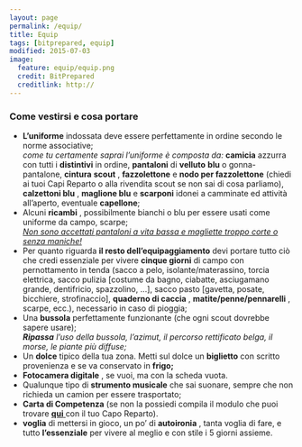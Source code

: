 ```yaml
---
layout: page
permalink: /equip/
title: Equip
tags: [bitprepared, equip]
modified: 2015-07-03
image:
  feature: equip/equip.png 
  credit: BitPrepared
  creditlink: http://
---
```


<h3>Come vestirsi e cosa portare</h3>
<ul>
	<li> <strong>L&#8217;uniforme</strong>
		<span>
			indossata deve essere perfettamente in ordine secondo le norme associative; 
		</span> 
		<br /> 
		<em>come tu certamente saprai l&#8217;uniforme è composta da:</em>
		<strong>camicia</strong>
		<span>azzurra con tutti i</span>
		<strong>distintivi</strong>
		<span>in ordine,</span>
		<strong>pantaloni</strong>
		<span>di</span>
		<strong>velluto</strong>
		<strong>blu</strong>
		<span>o gonna-pantalone,</span>
		<strong>cintura</strong>
		<strong>scout</strong>
		<span>,</span>
		<strong>fazzolettone</strong>
		<span>e</span>
		<strong>nodo per fazzolettone</strong>
		<span>
			(chiedi ai tuoi Capi Reparto o alla rivendita scout se non sai di cosa parliamo),
		</span>
		<strong>calzettoni blu</strong>
		<span>,</span>
		<strong>maglione blu</strong>
		<span>e</span>
		<strong>scarponi</strong>
		<span>idonei a camminate ed attività all&#8217;aperto, eventuale</span>
		<strong>capellone</strong>;
	</li>
	<li>
		<span>Alcuni</span>
		<strong>ricambi</strong>
		<span>
			, possibilmente bianchi o blu per essere usati come uniforme da campo, scarpe;
		</span>
		<br /> <em><span style="text-decoration: underline;">
				Non sono accettati pantaloni a vita bassa e magliette troppo corte o senza maniche!
			</span></em> 
	</li>
	<li>
		<span>Per quanto riguarda</span>
		<strong>il resto dell&#8217;equipaggiamento</strong>
		<span>devi portare tutto ciò che credi essenziale per vivere</span>
		<strong>cinque giorni</strong>
		<span>
			di campo con pernottamento in tenda (sacco a pelo, isolante/materassino, torcia elettrica, sacco pulizia [costume da bagno, ciabatte, asciugamano grande, dentifricio, spazzolino, …], sacco pasto [gavetta, posate, bicchiere, strofinaccio],
		</span>
		<strong>quaderno di caccia</strong>
		<span>,</span>
		<strong>matite/penne/pennarelli</strong>
		<span>, scarpe, ecc.), necessario in caso di pioggia;</span>
	</li>
	<li>
		<span>Una</span>
		<strong>bussola</strong>
		<span>
			perfettamente funzionante (che ogni scout dovrebbe sapere usare);
		</span>
		<br/>
		<em>
		<strong>Ripassa</strong>
		l’uso della bussola, l’azimut, il percorso rettificato belga, il morse, le piante più diffuse;
		</em>
	</li>
	<!--
	<li>
		<span>Scegli</span>
		<strong>uno o più bans e/o danze tipiche</strong>
		<span>del tuo reparto da condividere con gli altri, e</span>
		<strong>caricalo</strong>
		<span>
			sul sito
			<strong>[clicca</strong>
		</span>
		<a title="Bans" href="http://precampo.bitprepared.it/bans/" >
			<strong>qui</strong>
		</a>
		<strong>per caricare]</strong>
		, o
		<span>
			ppure puoi portarlo scritto sulla carta scottex bianca, se ce l&#8217;hai).
		</span>
	</li>
	-->
	<li>
		<span>Un</span>
		<strong>dolce</strong>
		<span>tipico della tua zona. Metti sul dolce un</span>
		<strong>biglietto</strong>
		<span>con scritto provenienza e se va conservato in</span>
		<strong>frigo;</strong>
	</li>
	<li>
		<strong>Fotocamera digitale</strong>
		, se vuoi, ma con la scheda vuota.
	</li>
	<li>
		<span>Qualunque tipo di</span>
		<strong>strumento musicale</strong>
		<span>
			che sai suonare, sempre che non richieda un camion per essere trasportato;
		</span>
	</li>
	<li>
		<span>
			<strong>Carta di Competenza</strong>
			(se non la possiedi compila il modulo che puoi trovare
			<a href="http://www.agesci.it/wp-content/uploads/2015/07/carta_della_competenza.pdf" onclick="javascript:_gaq.push(['_trackEvent','download','http://esterni.agesci.it/eventi/schede/cartadellacompetenza.pdf']);">
				<strong>qui</strong>
			</a>
			con il tuo Capo Reparto).
		</span>
	</li>
	<li>
		<strong>voglia</strong>
		di mettersi in gioco, un po&#8217; di
		<strong>autoironia</strong>
		, tanta voglia di fare, e tutto
		<strong>l&#8217;essenziale</strong>
		per vivere al meglio e con stile i 5 giorni assieme.
	</li>
</ul>
